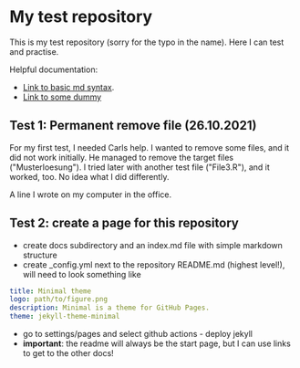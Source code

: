 # My test repository

This is my test repository (sorry for the typo in the name). Here I can test and practise. 

Helpful documentation: 

- [Link to basic md syntax](./docs/index.html).
- [Link to some dummy](./docs/another_test_page.html)

## Test 1: Permanent remove file (26.10.2021)

For my first test, I needed Carls help. I wanted to remove some files, and it did not work initially. He managed to remove the target files ("Musterloesung"). I tried later with another test file ("File3.R"), and it worked, too. No idea what I did differently. 

A line I wrote on my computer in the office. 

## Test 2: create a page for this repository

- create docs subdirectory and an index.md file with simple markdown structure
- create _config.yml next to the repository README.md (highest level!), will need to look something like

```yml
title: Minimal theme
logo: path/to/figure.png
description: Minimal is a theme for GitHub Pages.
theme: jekyll-theme-minimal
```

- go to settings/pages and select github actions - deploy jekyll
- **important**: the readme will always be the start page, but I can use links to get to the other docs!
